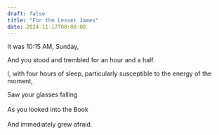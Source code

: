 ```yaml
---
draft: false
title: "For the Lesser James"
date: 2024-11-17T00:00:00
---
```


It was 10:15 AM, Sunday, 

And you stood and trembled for an hour and a half.

I, with four hours of sleep, particularly susceptible to the energy of the moment, 

Saw your glasses falling <br>  
As you looked into the Book <br>  
And immediately grew afraid.